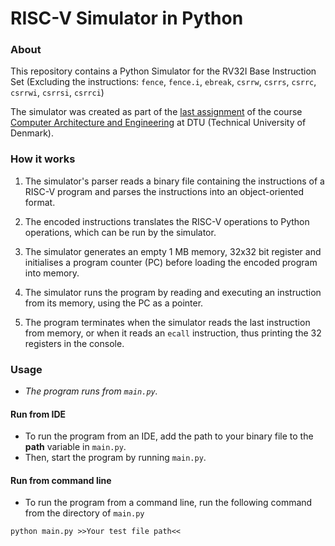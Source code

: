 # RISC-V Simulator in Python


### About
This repository contains a Python Simulator for the RV32I Base Instruction 
Set (Excluding the instructions: `fence`, `fence.i`, `ebreak`, `csrrw`, 
`csrrs`, `csrrc`, `csrrwi`, `csrrsi`, `csrrci`)

The simulator was created as part of the 
[last assignment](https://github.com/schoeberl/cae-lab/tree/master/finasgmt) 
of the course 
[Computer Architecture and Engineering](http://www2.imm.dtu.dk/courses/02155/)
at DTU (Technical University of Denmark).


### How it works
1. The simulator's parser reads a binary file containing the instructions
of a RISC-V program and parses the instructions into an object-oriented 
format.


2. The encoded instructions translates the RISC-V operations to Python
operations, which can be run by the simulator.


3. The simulator generates an empty 1 MB memory, 32x32 bit register and
initialises a program counter (PC) before loading the encoded program
into memory.


4. The simulator runs the program by reading and executing an instruction 
from its memory, using the PC as a pointer.


5. The program terminates when the simulator reads the last instruction from 
memory, or when it reads an `ecall` instruction, thus printing the 32 registers
in the console.

   
### Usage
- *The program runs from `main.py`.*

#### Run from IDE
- To run the program from an IDE, add the path to your binary file to the **path** 
variable in `main.py`.
- Then, start the program by running `main.py`.

#### Run from command line
- To run the program from a command line, run the following command from the 
directory of `main.py`

<code>python main.py >>Your test file path<< </code>
